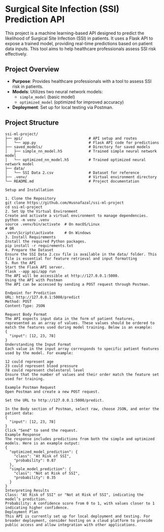 # Surgical Site Infection (SSI) Prediction API

This project is a machine learning-based API designed to predict the likelihood of Surgical Site Infection (SSI) in patients. It uses a Flask API to expose a trained model, providing real-time predictions based on patient data inputs. This tool aims to help healthcare professionals assess SSI risk effectively.

## Project Overview

- **Purpose**: Provides healthcare professionals with a tool to assess SSI risk in patients.
- **Models**: Utilizes two neural network models:
  - `simple_model` (basic model)
  - `optimized_model` (optimized for improved accuracy)
- **Deployment**: Set up for local testing via Postman.

## Project Structure

```plaintext
ssi-ml-project/
├── api/                              # API setup and routes
│   └── app.py                        # Flask API code for predictions
├── saved_models/                     # Directory for saved models
│   ├── simple_nn_model.h5            # Trained simple neural network model
│   └── optimized_nn_model.h5         # Trained optimized neural network model
├── data/
│   └── SSI Data 2.csv                # Dataset for reference
├── .venv/                            # Virtual environment directory
└── README.md                         # Project documentation

Setup and Installation

1. Clone the Repository
git clone https://github.com/Husnafazal/ssi-ml-project
cd ssi-ml-project
2. Set Up the Virtual Environment
Create and activate a virtual environment to manage dependencies.
python -m venv .venv
source .venv/bin/activate  # On macOS/Linux
# OR
.venv\Scripts\activate     # On Windows
3. Install Requirements
Install the required Python packages.
pip install -r requirements.txt
4. Prepare the Dataset
Ensure the SSI Data 2.csv file is available in the data/ folder. This file is essential for feature retrieval and input formatting
5. Run the API
Start the Flask API server.
flask --app api/app run
The API will be accessible at http://127.0.0.1:5000.
Using the API with Postman
The API can be accessed by sending a POST request through Postman.

Endpoint for Prediction
URL: http://127.0.0.1:5000/predict
Method: POST
Content-Type: JSON

Request Body Format
The API expects input data in the form of patient features, represented as an array of values. These values should be ordered to match the features used during model training. Below is an example:
{
  "input": [12, 23, 78]
}
Understanding the Input Format
Each value in the input array corresponds to specific patient features used by the model. For example:

12 could represent age
23 could represent blood pressure
78 could represent cholesterol level
Ensure that the number of values and their order match the feature set used for training.

Example Postman Request
Open Postman and create a new POST request.

Set the URL to http://127.0.0.1:5000/predict.

In the Body section of Postman, select raw, choose JSON, and enter the patient data:
{
  "input": [12, 23, 78]
}
Click "Send" to send the request.
Example Response
The response includes predictions from both the simple and optimized models. Here is an example output:
{
  "optimized_model_prediction": {
    "class": "At Risk of SSI",
    "probability": 0.87
  },
  "simple_model_prediction": {
    "class": "Not at Risk of SSI",
    "probability": 0.35
  }
}
Interpreting Results
Class: "At Risk of SSI" or "Not at Risk of SSI", indicating the model’s prediction.
Probability: A confidence score from 0 to 1, with values closer to 1 indicating higher confidence.
Deployment Plan
This API is currently set up for local deployment and testing. For broader deployment, consider hosting on a cloud platform to provide public access and allow integration with other applications.

